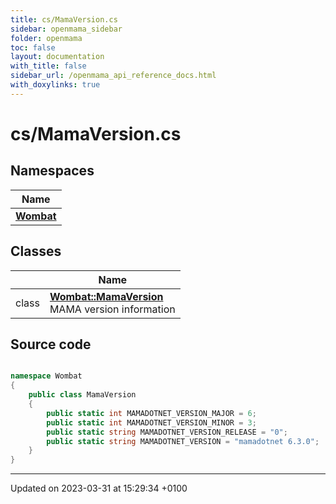 ```yaml
---
title: cs/MamaVersion.cs
sidebar: openmama_sidebar
folder: openmama
toc: false
layout: documentation
with_title: false
sidebar_url: /openmama_api_reference_docs.html
with_doxylinks: true
---
```


# cs/MamaVersion.cs



## Namespaces

| Name           |
| -------------- |
| **[Wombat](namespaceWombat.html)**  |

## Classes

|                | Name           |
| -------------- | -------------- |
| class | **[Wombat::MamaVersion](classWombat_1_1MamaVersion.html)** <br>MAMA version information  |




## Source code

```csharp

namespace Wombat
{
    public class MamaVersion
    {
        public static int MAMADOTNET_VERSION_MAJOR = 6;
        public static int MAMADOTNET_VERSION_MINOR = 3;
        public static string MAMADOTNET_VERSION_RELEASE = "0";
        public static string MAMADOTNET_VERSION = "mamadotnet 6.3.0";
    }
}
```


-------------------------------

Updated on 2023-03-31 at 15:29:34 +0100
